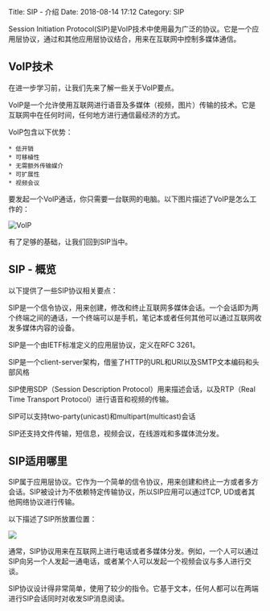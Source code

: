 Title:  SIP - 介绍
Date: 2018-08-14 17:12
Category: SIP

Session Initiation Protocol(SIP)是VoIP技术中使用最为广泛的协议。它是一个应用层协议，通过和其他应用层协议结合，用来在互联网中控制多媒体通信。

## VoIP技术

在进一步学习前，让我们先来了解一些关于VoIP要点。

VoIP是一个允许使用互联网进行语音及多媒体（视频，图片）传输的技术。它是互联网中在任何时间，任何地方进行通信最经济的方式。

VoIP包含以下优势：

    * 低开销
    * 可移植性
    * 无需额外传输媒介
    * 可扩展性
    * 视频会议
    
要发起一个VoIP通话，你只需要一台联网的电脑。以下图片描述了VoIP是怎么工作的：
    
![VoIP](https://www.tutorialspoint.com/session_initiation_protocol/images/voip.jpg)

有了足够的基础，让我们回到SIP当中。

## SIP - 概览

以下提供了一些SIP协议相关要点：

SIP是一个信令协议，用来创建，修改和终止互联网多媒体会话。一个会话即为两个终端之间的通话，一个终端可以是手机，笔记本或者任何其他可以通过互联网收发多媒体内容的设备。

SIP是一个由IETF标准定义的应用层协议，定义在RFC 3261。

SIP是一个client-server架构，借鉴了HTTP的URL和URI以及SMTP文本编码和头部风格

SIP使用SDP（Session Description Protocol）用来描述会话，以及RTP（Real Time Transport Protocol）进行语音和视频的传输。

SIP可以支持two-party(unicast)和multipart(multicast)会话

SIP还支持文件传输，短信息，视频会议，在线游戏和多媒体流分发。

## SIP适用哪里

SIP属于应用层协议。它作为一个简单的信令协议，用来创建和终止一方或者多方会话。SIP被设计为不依赖特定传输协议，所以SIP应用可以通过TCP, UD或者其他网络协议进行传输。

以下描述了SIP所放置位置：

![](https://www.tutorialspoint.com/session_initiation_protocol/images/sip_layers.jpg)

通常，SIP协议用来在互联网上进行电话或者多媒体分发。例如，一个人可以通过SIP向另一个人发起一通电话，或者某个人可以发起一个视频会议与多人进行交谈。

SIP协议设计得非常简单，使用了较少的指令。它基于文本，任何人都可以在两端进行SIP会话同时对收发SIP消息阅读。



